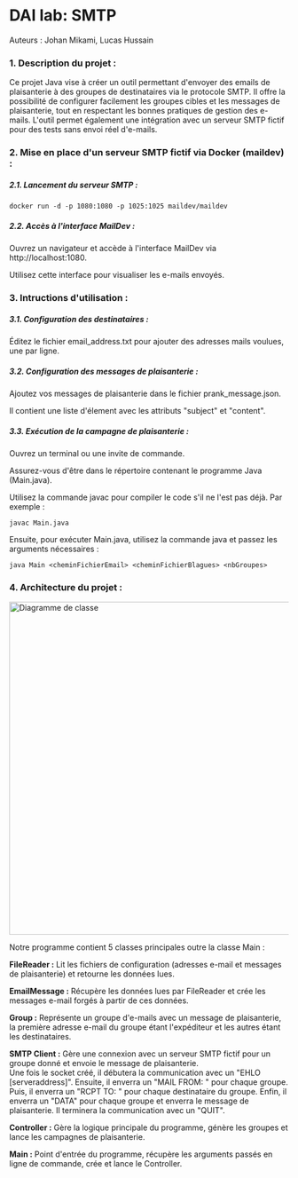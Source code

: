 DAI lab: SMTP
=============

Auteurs : Johan Mikami, Lucas Hussain

### 1. Description du projet :
Ce projet Java vise à créer un outil permettant d'envoyer des emails de plaisanterie à des groupes de destinataires 
via le protocole SMTP. Il offre la possibilité de configurer facilement les groupes cibles et les messages de 
plaisanterie, tout en respectant les bonnes pratiques de gestion des e-mails. L'outil permet également une 
intégration avec un serveur SMTP fictif pour des tests sans envoi réel d'e-mails.

### 2. Mise en place d'un serveur SMTP fictif via Docker (maildev) :

##### 2.1. Lancement du serveur SMTP :

`docker run -d -p 1080:1080 -p 1025:1025 maildev/maildev`

##### 2.2. Accès à l'interface MailDev :

Ouvrez un navigateur et accède à l'interface MailDev via http://localhost:1080.

Utilisez cette interface pour visualiser les e-mails envoyés.

### 3. Intructions d'utilisation :

##### 3.1. Configuration des destinataires :

Éditez le fichier email_address.txt pour ajouter des adresses mails voulues, une par ligne.

##### 3.2. Configuration des messages de plaisanterie :

Ajoutez vos messages de plaisanterie dans le fichier prank_message.json.

Il contient une liste d'élement avec les attributs "subject" et "content".

##### 3.3. Exécution de la campagne de plaisanterie :

Ouvrez un terminal ou une invite de commande.

Assurez-vous d'être dans le répertoire contenant le programme Java (Main.java).

Utilisez la commande javac pour compiler le code s'il ne l'est pas déjà. Par exemple :

`javac Main.java`

Ensuite, pour exécuter Main.java, utilisez la commande java et passez les arguments nécessaires :

`java Main <cheminFichierEmail> <cheminFichierBlagues> <nbGroupes>`

### 4. Architecture du projet :

<img src=".\figures\class diagram.png" title="Diagramme de classe" width="600"/>

Notre programme contient 5 classes principales outre la classe Main :

**FileReader :** Lit les fichiers de configuration (adresses e-mail et messages de plaisanterie) et retourne les données lues.

**EmailMessage :** Récupère les données lues par FileReader et crée les messages e-mail forgés à partir de ces données.

**Group :** Représente un groupe d'e-mails avec un message de plaisanterie, la première adresse e-mail du groupe étant
l'expéditeur et les autres étant les destinataires.

**SMTP Client :** Gère une connexion avec un serveur SMTP fictif pour un groupe donné et envoie le message de plaisanterie.  
Une fois le socket créé, il débutera la communication avec un "EHLO [serveraddress]".
Ensuite, il enverra un "MAIL FROM: <sender>" pour chaque groupe.
Puis, il enverra un "RCPT TO: <recipient>" pour chaque destinataire du groupe.
Enfin, il enverra un "DATA" pour chaque groupe et enverra le message de plaisanterie.
Il terminera la communication avec un "QUIT".

**Controller :** Gère la logique principale du programme, génère les groupes et lance les campagnes de plaisanterie.

**Main :** Point d'entrée du programme, récupère les arguments passés en ligne de commande, crée et lance le Controller.

